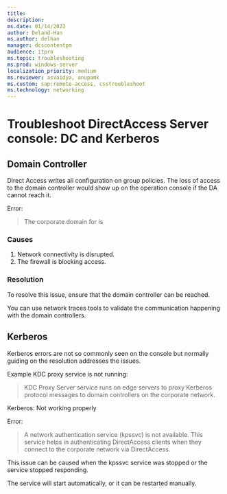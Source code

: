 ```yaml
---
title: 
description: 
ms.date: 01/14/2022
author: Deland-Han
ms.author: delhan
manager: dcscontentpm
audience: itpro
ms.topic: troubleshooting
ms.prod: windows-server
localization_priority: medium
ms.reviewer: asvaidya, anupamk
ms.custom: sap:remote-access, csstroubleshoot
ms.technology: networking
---
```

# Troubleshoot DirectAccess Server console: DC and Kerberos

## Domain Controller

Direct Access writes all configuration on group policies. The loss of access to the domain controller would show up on the operation console if the DA cannot reach it.

Error:  
> The corporate domain for is <!-- missing words -->

### Causes

1. Network connectivity is disrupted.
2. The firewall is blocking access.

### Resolution

To resolve this issue, ensure that the domain controller can be reached.

You can use network traces tools to validate the communication happening with the domain controllers.

## Kerberos

Kerberos errors are not so commonly seen on the console but normally guiding on the resolution addresses the issues.

Example KDC proxy service is not running:

> KDC Proxy Server service runs on edge servers to proxy Kerberos protocol messages to domain controllers on the corporate network.

Kerberos: Not working properly

Error:  
> A network authentication service (kpssvc) is not available. This service helps in authenticating DirectAccess clients when they connect to the corporate network via DirectAccess.

This issue can be caused when the kpssvc service was stopped or the service stopped responding.

The service will start automatically, or it can be restarted manually.
